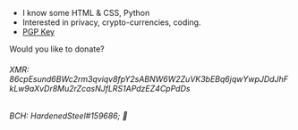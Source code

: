 - I know some HTML & CSS, Python
- Interested in privacy, crypto-currencies, coding.
- [PGP Key](https://raw.githubusercontent.com/HardenedSteel/HardenedSteel/main/pgp.md)

Would you like to donate?
###### XMR: 86cpEsund6BWc2rm3qviqv8fpY2sABNW6W2ZuVK3bEBq6jqwYwpJDdJhFkLw9aXvDr8Mu2rZcasNJfLRS1APdzEZ4CpPdDs
###### BCH: HardenedSteel#159686; 🚀
